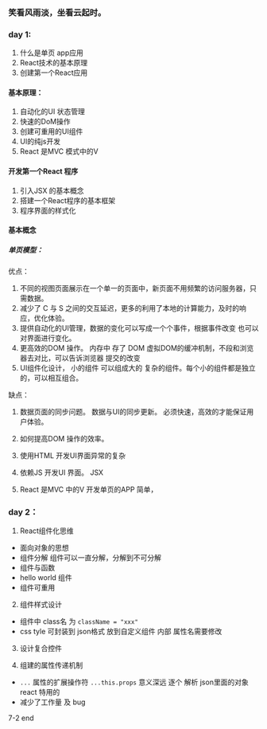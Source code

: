 ### 笑看风雨淡，坐看云起时。

### day 1:

1. 什么是单页 app应用
2. React技术的基本原理
3. 创建第一个React应用

#### 基本原理：

1. 自动化的UI 状态管理
2. 快速的DoM操作
3. 创建可重用的UI组件
4. UI的纯js开发
5. React 是MVC 模式中的V

#### 开发第一个React 程序

1. 引入JSX 的基本概念
2. 搭建一个React程序的基本框架
3. 程序界面的样式化

#### 基本概念

##### 单页模型：

优点：
1. 不同的视图页面展示在一个单一的页面中，新页面不用频繁的访问服务器，只需数据。
2. 减少了 C 与 S 之间的交互延迟，更多的利用了本地的计算能力，及时的响应，优化体验。
3. 提供自动化的UI管理，数据的变化可以写成一个个事件，根据事件改变 也可以对界面进行变化。
4. 更高效的DOM 操作。 内存中 存了 DOM 虚拟DOM的缓冲机制，不段和浏览器去对比，可以告诉浏览器 提交的改变
5. UI组件化设计， 小的组件 可以组成大的 复杂的组件。每个小的组件都是独立的，可以相互组合。

缺点：
1. 数据页面的同步问题。 数据与UI的同步更新。 必须快速，高效的才能保证用户体验。
2. 如何提高DOM 操作的效率。
3. 使用HTML 开发UI界面异常的复杂

6. 依赖JS 开发UI 界面。 JSX 
7. React 是MVC 中的V 开发单页的APP 简单，

### day 2：

1. React组件化思维
 - 面向对象的思想
 - 组件分解  组件可以一直分解，分解到不可分解
 - 组件与函数
 - hello world 组件
 - 组件可重用

 2. 组件样式设计
  - 组件中 class名 为 `className = "xxx"`
  - css tyle 可封装到 json格式 放到自定义组件 内部  属性名需要修改

 3. 设计复合控件

 4. 组建的属性传递机制
   - `...` 属性的扩展操作符     `...this.props`  意义深远 逐个 解析 json里面的对象  react 特用的
   - 减少了工作量 及 bug

   7-2 end




